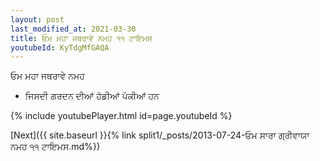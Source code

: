 ```yaml
---
layout: post
last_modified_at: 2021-03-30
title: ਓਮ ਮਹਾ ਜਥਰਾਵੇ ਨਮਹ ੧੧ ਟਾਇਮਸ
youtubeId: KyTdgMfGAQA
---
```

 
 
 ਓਮ ਮਹਾ ਜਥਰਾਵੇ ਨਮਹ  
 
 -  ਜਿਸਦੀ ਗਰਦਨ ਦੀਆਂ ਹੱਡੀਆਂ ਪੱਕੀਆਂ ਹਨ 
 
  
 
  
 
 
 
 
 
 


{% include youtubePlayer.html id=page.youtubeId %}
 
[Next]({{ site.baseurl }}{% link  split1/_posts/2013-07-24-ਓਮ ਸਾਰਾ ਗ੍ਰੀਵਾਯਾ ਨਮਹ ੧੧ ਟਾਇਮਸ.md%})
 
